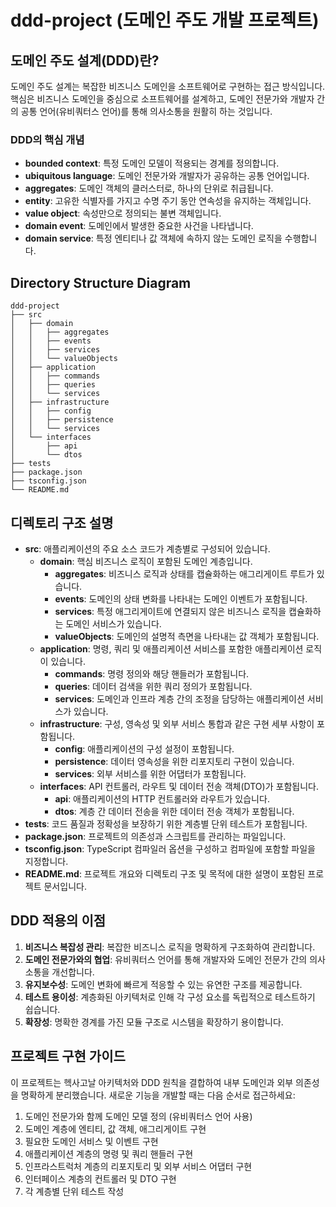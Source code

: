 # ddd-project (도메인 주도 개발 프로젝트)

## 도메인 주도 설계(DDD)란?
도메인 주도 설계는 복잡한 비즈니스 도메인을 소프트웨어로 구현하는 접근 방식입니다. 핵심은 비즈니스 도메인을 중심으로 소프트웨어를 설계하고, 도메인 전문가와 개발자 간의 공통 언어(유비쿼터스 언어)를 통해 의사소통을 원활히 하는 것입니다.

### DDD의 핵심 개념
- **bounded context**: 특정 도메인 모델이 적용되는 경계를 정의합니다.
- **ubiquitous language**: 도메인 전문가와 개발자가 공유하는 공통 언어입니다.
- **aggregates**: 도메인 객체의 클러스터로, 하나의 단위로 취급됩니다.
- **entity**: 고유한 식별자를 가지고 수명 주기 동안 연속성을 유지하는 객체입니다.
- **value object**: 속성만으로 정의되는 불변 객체입니다.
- **domain event**: 도메인에서 발생한 중요한 사건을 나타냅니다.
- **domain service**: 특정 엔티티나 값 객체에 속하지 않는 도메인 로직을 수행합니다.

## Directory Structure Diagram
```
ddd-project
├── src
│   ├── domain
│   │   ├── aggregates
│   │   ├── events
│   │   ├── services
│   │   └── valueObjects
│   ├── application
│   │   ├── commands
│   │   ├── queries
│   │   └── services
│   ├── infrastructure
│   │   ├── config
│   │   ├── persistence
│   │   └── services
│   └── interfaces
│       ├── api
│       └── dtos
├── tests
├── package.json
├── tsconfig.json
└── README.md
```

## 디렉토리 구조 설명
- **src**: 애플리케이션의 주요 소스 코드가 계층별로 구성되어 있습니다.
  - **domain**: 핵심 비즈니스 로직이 포함된 도메인 계층입니다.
    - **aggregates**: 비즈니스 로직과 상태를 캡슐화하는 애그리게이트 루트가 있습니다.
    - **events**: 도메인의 상태 변화를 나타내는 도메인 이벤트가 포함됩니다.
    - **services**: 특정 애그리게이트에 연결되지 않은 비즈니스 로직을 캡슐화하는 도메인 서비스가 있습니다.
    - **valueObjects**: 도메인의 설명적 측면을 나타내는 값 객체가 포함됩니다.
  - **application**: 명령, 쿼리 및 애플리케이션 서비스를 포함한 애플리케이션 로직이 있습니다.
    - **commands**: 명령 정의와 해당 핸들러가 포함됩니다.
    - **queries**: 데이터 검색을 위한 쿼리 정의가 포함됩니다.
    - **services**: 도메인과 인프라 계층 간의 조정을 담당하는 애플리케이션 서비스가 있습니다.
  - **infrastructure**: 구성, 영속성 및 외부 서비스 통합과 같은 구현 세부 사항이 포함됩니다.
    - **config**: 애플리케이션의 구성 설정이 포함됩니다.
    - **persistence**: 데이터 영속성을 위한 리포지토리 구현이 있습니다.
    - **services**: 외부 서비스를 위한 어댑터가 포함됩니다.
  - **interfaces**: API 컨트롤러, 라우트 및 데이터 전송 객체(DTO)가 포함됩니다.
    - **api**: 애플리케이션의 HTTP 컨트롤러와 라우트가 있습니다.
    - **dtos**: 계층 간 데이터 전송을 위한 데이터 전송 객체가 포함됩니다.
- **tests**: 코드 품질과 정확성을 보장하기 위한 계층별 단위 테스트가 포함됩니다.
- **package.json**: 프로젝트의 의존성과 스크립트를 관리하는 파일입니다.
- **tsconfig.json**: TypeScript 컴파일러 옵션을 구성하고 컴파일에 포함할 파일을 지정합니다.
- **README.md**: 프로젝트 개요와 디렉토리 구조 및 목적에 대한 설명이 포함된 프로젝트 문서입니다.

## DDD 적용의 이점
1. **비즈니스 복잡성 관리**: 복잡한 비즈니스 로직을 명확하게 구조화하여 관리합니다.
2. **도메인 전문가와의 협업**: 유비쿼터스 언어를 통해 개발자와 도메인 전문가 간의 의사소통을 개선합니다.
3. **유지보수성**: 도메인 변화에 빠르게 적응할 수 있는 유연한 구조를 제공합니다.
4. **테스트 용이성**: 계층화된 아키텍처로 인해 각 구성 요소를 독립적으로 테스트하기 쉽습니다.
5. **확장성**: 명확한 경계를 가진 모듈 구조로 시스템을 확장하기 용이합니다.

## 프로젝트 구현 가이드
이 프로젝트는 헥사고날 아키텍처와 DDD 원칙을 결합하여 내부 도메인과 외부 의존성을 명확하게 분리했습니다. 새로운 기능을 개발할 때는 다음 순서로 접근하세요:

1. 도메인 전문가와 함께 도메인 모델 정의 (유비쿼터스 언어 사용)
2. 도메인 계층에 엔티티, 값 객체, 애그리게이트 구현
3. 필요한 도메인 서비스 및 이벤트 구현
4. 애플리케이션 계층의 명령 및 쿼리 핸들러 구현
5. 인프라스트럭처 계층의 리포지토리 및 외부 서비스 어댑터 구현
6. 인터페이스 계층의 컨트롤러 및 DTO 구현
7. 각 계층별 단위 테스트 작성